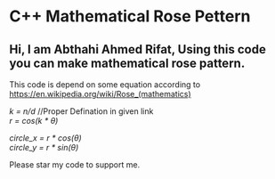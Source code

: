 # C++ Mathematical Rose Pettern

<h2>Hi, I am Abthahi Ahmed Rifat, Using this code you can make mathematical rose pattern. </h2>
<p>This code is depend on some equation according to <a href="https://en.wikipedia.org/wiki/Rose_(mathematics)">https://en.wikipedia.org/wiki/Rose_(mathematics)</a></p>
<p><i>k = n/d</i> //Proper Defination in given link<br>
<i>r = cos(k * θ)</i></p>

<p><i>circle_x = r * cos(θ)</i><br>
<i>circle_y = r * sin(θ)</i></p>


Please star my code to support me.
